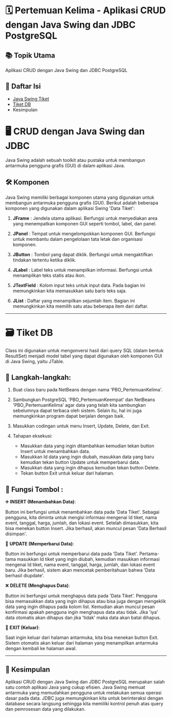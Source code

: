 # 🗓️ Pertemuan Kelima - Aplikasi CRUD dengan Java Swing dan JDBC PostgreSQL

## 📚 Topik Utama

Aplikasi CRUD dengan Java Swing dan JDBC PostgreSQL

## 📑 Daftar Isi

- [Java Swing Tiket](https://github.com/fauziaeka/TugasPBO_TM05/blob/main/FrameTiket.java)
- [Tiket DB](https://github.com/fauziaeka/TugasPBO_TM05/blob/main/TiketDB.java)
- Kesimpulan

# 🖥️ CRUD dengan Java Swing dan JDBC

Java Swing adalah sebuah toolkit atau pustaka untuk membangun antarmuka pengguna grafis (GUI) di dalam aplikasi Java.

## 🛠️ Komponen 
Java Swing memiliki berbagai komponen utama yang digunakan untuk membangun antarmuka pengguna grafis (GUI). Berikut adalah beberapa komponen yang digunakan dalam aplikasi Swing 'Data Tiket':

1. **JFrame** : Jendela utama aplikasi. Berfungsi untuk menyediakan area yang menempatkan komponen GUI seperti tombol, label, dan panel. 

2. **JPanel** : Tempat untuk mengelompokkan komponen GUI. Berfungsi untuk membantu dalam pengelolaan tata letak dan organisasi komponen. 

3. **JButton** : Tombol yang dapat diklik. Berfungsi untuk mengaktifkan tindakan tertentu ketika diklik. 

4. **JLabel** : Label teks untuk menampilkan informasi. Berfungsi untuk menampilkan teks statis atau ikon. 

5. **JTextField** : Kolom input teks untuk input data. Pada bagian ini memungkinkan kita memasukkan satu baris teks saja. 

6. **JList** : Daftar yang menampilkan sejumlah item. Bagian ini memungkinkan kita memilih satu atau beberapa item dari daftar. 

---

# 🗃️ Tiket DB

Class ini digunakan untuk mengonversi hasil dari query SQL (dalam bentuk ResultSet) menjadi model tabel yang dapat digunakan oleh komponen GUI di Java Swing, yaitu JTable.  

## 🚀 Langkah-langkah:  

1. Buat class baru pada NetBeans dengan nama 'PBO_PertemuanKelima'. 

2. Sambungkan PostgreSQL 'PBO_PertemuanKeempat' dan NetBeans 'PBO_PertemuanKelima' agar data yang telah kita sambungkan sebelumnya dapat terbaca oleh sistem. Selain itu, hal ini juga memungkinkan program dapat berjalan dengan baik.  

3. Masukkan codingan untuk menu Insert, Update, Delete, dan Exit.   

4. Tahapan eksekusi:  
   - Masukkan data yang ingin ditambahkan kemudian tekan button Insert untuk menambahkan data. 
   - Masukkan Id data yang ingin diubah, masukkan data yang baru kemudian tekan button Update untuk memperbarui data.  
   - Masukkan data yang ingin dihapus kemudian tekan button Delete.  
   - Tekan button Exit untuk keluar dari halaman.  

## 🔧 Fungsi Tombol : 

➕ **INSERT (Menambahkan Data)**:
  
  Button ini berfungsi untuk menambahkan data pada 'Data Tiket'. Sebagai pengguna, kita diminta untuk mengisi informasi mengenai Id tiket, nama event, tanggal, harga, jumlah, dan lokasi event. Setelah dimasukkan, kita bisa menekan button Insert. Jika berhasil, akan muncul pesan 'Data Berhasil disimpan'. 

🔄 **UPDATE (Memperbarui Data)**:
  
  Button ini berfungsi untuk memperbarui data pada 'Data Tiket'. Pertama-tama masukkan Id tiket yang ingin diubah, kemudian masukkan informasi mengenai Id tiket, nama event, tanggal, harga, jumlah, dan lokasi event baru. Jika berhasil, sistem akan mencetak pemberitahuan bahwa 'Data berhasil diupdate'. 

❌ **DELETE (Menghapus Data)**:
   
  Button ini berfungsi untuk menghapus data pada 'Data Tiket'. Pengguna bisa memasukkan data yang ingin dihapus atau bisa juga dengan mengeklik data yang ingin dihapus pada kolom list. Kemudian akan muncul pesan konfirmasi apakah pengguna ingin menghapus data atau tidak. Jika 'iya' data otomatis akan dihapus dan jika 'tidak' maka data akan batal dihapus. 

🚪 **EXIT (Keluar)**:
  
  Saat ingin keluar dari halaman antarmuka, kita bisa menekan button Exit. Sistem otomatis akan keluar dari halaman yang menampilkan antarmuka dengan kembali ke halaman awal.  

---

## 🎯 Kesimpulan

Aplikasi CRUD dengan Java Swing dan JDBC PostgreSQL merupakan salah satu contoh aplikasi Java yang cukup efisien. 
Java Swing memuat antarmuka yang memudahkan pengguna untuk melakukan semua operasi dasar pada data. 
JDBC juga memungkinkan kita untuk berinteraksi dengan database secara langsung sehingga kita memiliki kontrol penuh atas query dan pemrosesan data yang dilakukan.
